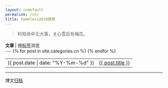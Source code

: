 ```yaml
---
layout: cndefault
permalink: /cn/
title: homeless2010随想
---
```


<article>
<blockquote><p>
料知命中无大事，关心雪后有梅花。
</p></blockquote>
</article>

<p style="text-align:left;margin-top:1.2em;margin-bottom:0;">
<b>文章 </b>
| 按<a href="/cnarchive#tags">标签</a>浏览 
<!--<span style="float:right;">按<a href="/cnarchive#tags">标签</a>浏览</span>-->
</p>
---

<table>
{% for post in site.categories.cn %}
<tr id="blog-table">
<td>{{ post.date | date: "%Y-%m-%d" }}</td>
<td><a class="post-list-item" href="{{ post.url | prepend: site.baseurl }}">{{ post.title }}</a></td>
</tr>
{% endfor %}
</table>
<hr>
<p>博文<a href="/cnarchive">归档</a></p>
